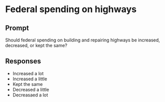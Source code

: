 # Federal spending on highways

## Prompt
Should federal spending on building and repairing highways be increased, decreased, or kept the same?

## Responses
- Increased a lot
- Increased a little
- Kept the same
- Decreased a little
- Decreasaed a lot
